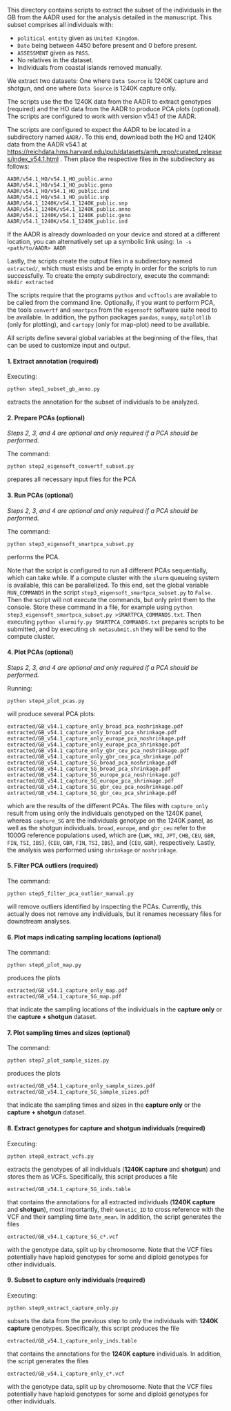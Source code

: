 This directory contains scripts to extract the subset of the individuals in the
GB from the AADR used for the analysis detailed in the manuscript. This subset
comprises all individuals with:

- `political entity` given as `United Kingdom`.
- `Date` being between 4450 before present and 0 before present.
- `ASSESSMENT` given as `PASS`.
- No relatives in the dataset.
- Individuals from coastal islands removed manually.

We extract two datasets: One where `Data Source` is 1240K capture and shotgun,
and one where `Data Source` is 1240K capture only.

The scripts use the the 1240K data from the AADR to extract genotypes (required)
and the HO data from the AADR to produce PCA plots (optional). The scripts are
configured to work with version v54.1 of the AADR.

The scripts are configured to expect the AADR to be located in a subdirectory
named `AADR/`. To this end, download both the HO and 1240K data from the AADR
v54.1 at
https://reichdata.hms.harvard.edu/pub/datasets/amh_repo/curated_releases/index_v54.1.html
. Then place the respective files in the subdirectory as follows:

```
AADR/v54.1_HO/v54.1_HO_public.anno
AADR/v54.1_HO/v54.1_HO_public.geno
AADR/v54.1_HO/v54.1_HO_public.ind
AADR/v54.1_HO/v54.1_HO_public.snp
AADR/v54.1_1240K/v54.1_1240K_public.snp
AADR/v54.1_1240K/v54.1_1240K_public.anno
AADR/v54.1_1240K/v54.1_1240K_public.geno
AADR/v54.1_1240K/v54.1_1240K_public.ind
```

If the AADR is already downloaded on your device and stored at a different
location, you can alternatively set up a symbolic link using:
`ln -s <path/to/AADR> AADR`

Lastly, the scripts create the output files in a subdirectory named
`extracted/`, which must exists and be empty in order for the scripts to run
successfully. To create the empty subdirectory, execute the command:
`mkdir extracted`

The scripts require that the programs `python` and `vcftools` are available to
be called from the command line. Optionally, if you want to perform PCA, the
tools `convertf` and `smartpca` from the `eigensoft` software suite need to be
available. In addition, the python packages `pandas`, `numpy`, `matplotlib`
(only for plotting), and `cartopy` (only for map-plot) need to be available.

All scripts define several global variables at the beginning of the files, that
can be used to customize input and output.

#### 1. Extract annotation (required)

Executing:

```
python step1_subset_gb_anno.py
```

extracts the annotation for the subset of individuals to be analyzed.

#### 2. Prepare PCAs (optional)

_Steps 2, 3, and 4 are optional and only required if a PCA should be performed._

The command:

```
python step2_eigensoft_convertf_subset.py
```

prepares all necessary input files for the PCA

#### 3. Run PCAs (optional)

_Steps 2, 3, and 4 are optional and only required if a PCA should be performed._

The command:

```
python step3_eigensoft_smartpca_subset.py
```

performs the PCA.

Note that the script is configured to run all different PCAs sequentially, which
can take while. If a compute cluster with the `slurm` queueing system is
available, this can be parallelized. To this end, set the global variable
`RUN_COMMANDS` in the script `step3_eigensoft_smartpca_subset.py` to `False`.
Then the script will not execute the commands, but only print them to the
console. Store these command in a file, for example using
`python step3_eigensoft_smartpca_subset.py >SMARTPCA_COMMANDS.txt`. Then
executing `python slurmify.py SMARTPCA_COMMANDS.txt` prepares scripts to be
submitted, and by executing `sh metasubmit.sh` they will be send to the compute
cluster.

#### 4. Plot PCAs (optional)

_Steps 2, 3, and 4 are optional and only required if a PCA should be performed._

Running:

```
python step4_plot_pcas.py
```

will produce several PCA plots:

```
extracted/GB_v54.1_capture_only_broad_pca_noshrinkage.pdf
extracted/GB_v54.1_capture_only_broad_pca_shrinkage.pdf
extracted/GB_v54.1_capture_only_europe_pca_noshrinkage.pdf
extracted/GB_v54.1_capture_only_europe_pca_shrinkage.pdf
extracted/GB_v54.1_capture_only_gbr_ceu_pca_noshrinkage.pdf
extracted/GB_v54.1_capture_only_gbr_ceu_pca_shrinkage.pdf
extracted/GB_v54.1_capture_SG_broad_pca_noshrinkage.pdf
extracted/GB_v54.1_capture_SG_broad_pca_shrinkage.pdf
extracted/GB_v54.1_capture_SG_europe_pca_noshrinkage.pdf
extracted/GB_v54.1_capture_SG_europe_pca_shrinkage.pdf
extracted/GB_v54.1_capture_SG_gbr_ceu_pca_noshrinkage.pdf
extracted/GB_v54.1_capture_SG_gbr_ceu_pca_shrinkage.pdf
```

which are the results of the different PCAs. The files with `capture_only`
result from using only the individuals genotyped on the 1240K panel, whereas
`capture_SG` are the individuals genotype on the 1240K panel, as well as the
shotgun individuals. `broad`, `europe`, and `gbr_ceu` refer to the 1000G
reference populations used, which are {`LWK`, `YRI`, `JPT`, `CHB`, `CEU`, `GBR`,
`FIN`, `TSI`, `IBS`}, {`CEU`, `GBR`, `FIN`, `TSI`, `IBS`}, and {`CEU`, `GBR`},
respectively. Lastly, the analysis was performed using `shrinkage` or
`noshrinkage`.

#### 5. Filter PCA outliers (required)

The command:

```
python step5_filter_pca_outlier_manual.py
```

will remove outliers identified by inspecting the PCAs. Currently, this actually
does not remove any individuals, but it renames necessary files for downstream
analyses.

#### 6. Plot maps indicating sampling locations (optional)

The command:

```
python step6_plot_map.py
```

produces the plots

```
extracted/GB_v54.1_capture_only_map.pdf
extracted/GB_v54.1_capture_SG_map.pdf
```

that indicate the sampling locations of the individuals in the **capture only**
or the **capture + shotgun** dataset.

#### 7. Plot sampling times and sizes (optional)

The command:

```
python step7_plot_sample_sizes.py
```

produces the plots

```
extracted/GB_v54.1_capture_only_sample_sizes.pdf
extracted/GB_v54.1_capture_SG_sample_sizes.pdf
```

that indicate the sampling times and sizes in the **capture only** or the
**capture + shotgun** dataset.

#### 8. Extract genotypes for capture and shotgun individuals (required)

Executing:

```
python step8_extract_vcfs.py
```

extracts the genotypes of all individuals (**1240K capture** and **shotgun**)
and stores them as VCFs. Specifically, this script produces a file

```
extracted/GB_v54.1_capture_SG_inds.table
```

that contains the annotations for all extracted individuals (**1240K capture**
and **shotgun**), most importantly, their `Genetic_ID` to cross reference with
the VCF and their sampling time `Date_mean`. In addition, the script generates
the files

```
extracted/GB_v54.1_capture_SG_c*.vcf
```

with the genotype data, split up by chromosome. Note that the VCF files
potentially have haploid genotypes for some and diploid genotypes for other
individuals.

#### 9. Subset to capture only individuals (required)

Executing:

```
python step9_extract_capture_only.py
```

subsets the data from the previous step to only the individuals with **1240K
capture** genotypes. Specifically, this script produces the file

```
extracted/GB_v54.1_capture_only_inds.table
```

that contains the annotations for the **1240K capture** individuals. In
addition, the script generates the files

```
extracted/GB_v54.1_capture_only_c*.vcf
```

with the genotype data, split up by chromosome. Note that the VCF files
potentially have haploid genotypes for some and diploid genotypes for other
individuals.
